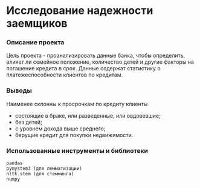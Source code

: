 # Исследование надежности заемщиков

### Описание проекта
Цель проекта - проанализировать данные банка, чтобы определить, влияет ли семейное положение, количество детей и другие факторы на погашение кредита в срок.
Данные содержат статистику о платежеспособности клиентов по кредитам.

### Выводы
Наименее склонны к просрочкам по кредиту клиенты
- состоящие в браке, или разведенные, или овдовевшие;
- без детей;
- с уровнем дохода выше среднего;
- берущие кредит для покупки недвижимости.

### Использованные инструменты и библиотеки
```
pandas
pymystem3 (для лемматизации)
nltk.stem (для стемминга)
numpy
```
